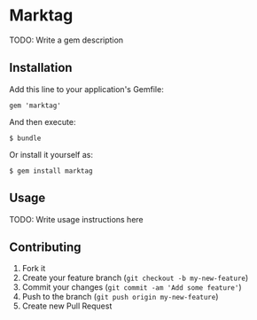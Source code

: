 # Marktag

TODO: Write a gem description

## Installation

Add this line to your application's Gemfile:

    gem 'marktag'

And then execute:

    $ bundle

Or install it yourself as:

    $ gem install marktag

## Usage

TODO: Write usage instructions here

## Contributing

1. Fork it
2. Create your feature branch (`git checkout -b my-new-feature`)
3. Commit your changes (`git commit -am 'Add some feature'`)
4. Push to the branch (`git push origin my-new-feature`)
5. Create new Pull Request
